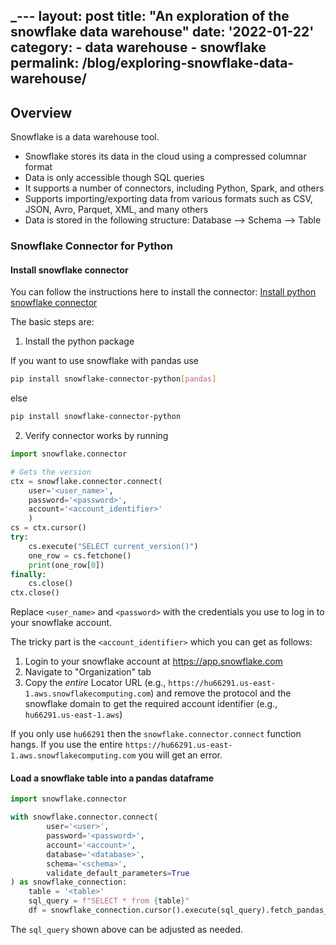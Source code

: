 _---
layout: post
title:  "An exploration of the snowflake data warehouse"
date: '2022-01-22'
category:
    - data warehouse
    - snowflake
permalink: /blog/exploring-snowflake-data-warehouse/
---

## Overview

Snowflake is a data warehouse tool.

- Snowflake stores its data in the cloud using a compressed columnar format
- Data is only accessible though SQL queries
- It supports a number of connectors, including Python, Spark, and others
- Supports importing/exporting data from various formats such as CSV, JSON, Avro, Parquet, XML, and many others
- Data is stored in the following structure: Database --> Schema --> Table

### Snowflake Connector for Python

#### Install snowflake connector

You can follow the instructions here to install the connector:
[Install python snowflake connector](https://docs.snowflake.com/en/user-guide/python-connector-install.html)

The basic steps are:

1. Install the python package

If you want to use snowflake with pandas use

```bash
pip install snowflake-connector-python[pandas]
```

else

```bash
pip install snowflake-connector-python
```

2. Verify connector works by running

```python
import snowflake.connector

# Gets the version
ctx = snowflake.connector.connect(
    user='<user_name>',
    password='<password>',
    account='<account_identifier>'
    )
cs = ctx.cursor()
try:
    cs.execute("SELECT current_version()")
    one_row = cs.fetchone()
    print(one_row[0])
finally:
    cs.close()
ctx.close()
```

Replace `<user_name>` and `<password>` with the credentials you use to log in to your snowflake account.

The tricky part is the `<account_identifier>` which you can get as follows:
1. Login to your snowflake account at https://app.snowflake.com
2. Navigate to "Organization" tab
3. Copy the _entire_ Locator URL (e.g., `https://hu66291.us-east-1.aws.snowflakecomputing.com`) and 
remove the protocol and the snowflake domain to get the required account identifier (e.g., `hu66291.us-east-1.aws`)

If you only use `hu66291` then the `snowflake.connector.connect` function hangs. If you use the
entire `https://hu66291.us-east-1.aws.snowflakecomputing.com` you will get an error.


#### Load a snowflake table into a pandas dataframe

```python
import snowflake.connector

with snowflake.connector.connect(
        user='<user>',
        password='<password>',
        account='<account>',
        database='<database>',
        schema='<schema>',
        validate_default_parameters=True
) as snowflake_connection:
    table = '<table>'
    sql_query = f"SELECT * from {table}"
    df = snowflake_connection.cursor().execute(sql_query).fetch_pandas_all()
```

The `sql_query` shown above can be adjusted as needed.
